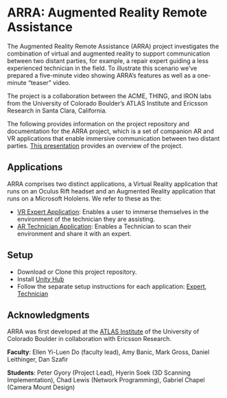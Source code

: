 # ARRA: Augmented Reality Remote Assistance
The Augmented Reality Remote Assistance (ARRA) project investigates the combination of virtual and augmented reality to support communication between two distant parties, for example, a repair expert guiding a less experienced technician in the field.  To illustrate this scenario we’ve prepared a five-minute video showing ARRA’s features as well as a one-minute “teaser” video.

The project is a collaboration between the ACME, THING, and IRON labs from the University of Colorado Boulder’s ATLAS Institute and Ericsson Research in Santa Clara, California.

The following provides information on the project repository and documentation for the ARRA project, which is a set of companion AR and VR applications that enable immersive communication between two distant parties. [This presentation](https://docs.google.com/presentation/d/1B6aqpBO0N1dppQSJGqj_WXARENiIOI8r8_WxDKFvpic/edit#slide=id.p1) provides an overview of the project.


## Applications
ARRA comprises two distinct applications, a Virtual Reality application that runs on an Oculus Rift headset and an Augmented Reality application that runs on a Microsoft Hololens. We refer to these as the: 
- [VR Expert Application](./VR-Expert-App): Enables a user to immerse themselves in the environment of the technician they are assisting.
- [AR Technician Application](./Hololens-Novice-App/Readme.md#ar-technician-application): Enables a Technician to scan their environment and share it with an expert.


## Setup
- Download or Clone this project repository.
- Install [Unity Hub](https://unity3d.com/get-unity/download)
- Follow the separate setup instructions for each application: [Expert](./VR-Expert-App), [Technician](./Hololens-Novice-App/Readme.md#ar-technician-application)


## Acknowledgments
ARRA was first developed at the [ATLAS Institute](atlas.colorado.edu) of the University of Colorado Boulder in collaboration with Ericsson Research.

**Faculty**: Ellen Yi-Luen Do (faculty lead), Amy Banic, Mark Gross, Daniel Leithinger, Dan Szafir

**Students**: Peter Gyory (Project Lead), Hyerin Soek (3D Scanning Implementation), Chad Lewis (Network Programming), Gabriel Chapel (Camera Mount Design)
